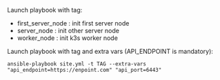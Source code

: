 Launch playbook with tag:
- first_server_node : init first server node
- server_node : init other server node
- worker_node : init k3s worker node

Launch playbook with tag and extra vars (API_ENDPOINT is mandatory):
```
ansible-playbook site.yml -t TAG --extra-vars "api_endpoint=https://enpoint.com" "api_port=6443"
```